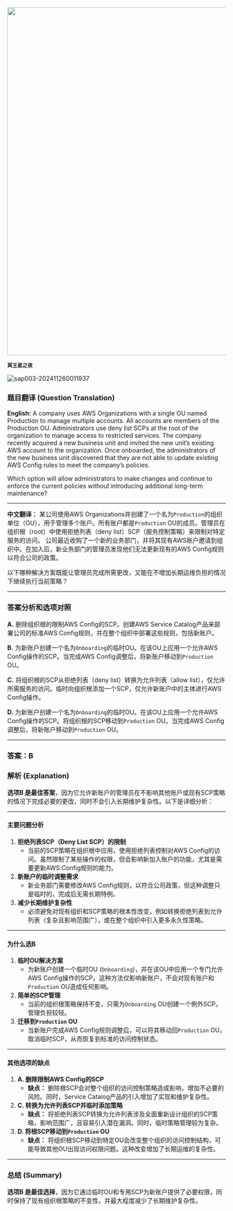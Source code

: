 <img src="https://www.bjp.org.cn/upload/image/2024/11/15/1731654863671075220.jpg" width="800" />  

<small>**冥王星之夜**</small>  



![sap003-202411260011937](https://aea62e6.webp.li/2024/11/sap003-202411260011937.png)



### 题目翻译 (Question Translation)

**English:**
 A company uses AWS Organizations with a single OU named Production to manage multiple accounts. All accounts are members of the Production OU. Administrators use deny list SCPs at the root of the organization to manage access to restricted services.
 The company recently acquired a new business unit and invited the new unit’s existing AWS account to the organization. Once onboarded, the administrators of the new business unit discovered that they are not able to update existing AWS Config rules to meet the company’s policies.

Which option will allow administrators to make changes and continue to enforce the current policies without introducing additional long-term maintenance?

------

**中文翻译：**
 某公司使用AWS Organizations并创建了一个名为`Production`的组织单位（OU），用于管理多个账户。所有账户都是`Production` OU的成员。管理员在组织根（root）中使用拒绝列表（deny list）SCP（服务控制策略）来限制对特定服务的访问。
 公司最近收购了一个新的业务部门，并将其现有AWS账户邀请到组织中。在加入后，新业务部门的管理员发现他们无法更新现有的AWS Config规则以符合公司的政策。

以下哪种解决方案既能让管理员完成所需更改，又能在不增加长期运维负担的情况下继续执行当前策略？

------

### 答案分析和选项对照

**A.**
 删除组织根的限制AWS Config的SCP。创建AWS Service Catalog产品来部署公司的标准AWS Config规则，并在整个组织中部署这些规则，包括新账户。

**B.**
 为新账户创建一个名为`Onboarding`的临时OU。在该OU上应用一个允许AWS Config操作的SCP。当完成AWS Config调整后，将新账户移动到`Production` OU。

**C.**
 将组织根的SCP从拒绝列表（deny list）转换为允许列表（allow list），仅允许所需服务的访问。临时向组织根添加一个SCP，仅允许新账户中的主体进行AWS Config操作。

**D.**
 为新账户创建一个名为`Onboarding`的临时OU。在该OU上应用一个允许AWS Config操作的SCP。将组织根的SCP移动到`Production` OU。当完成AWS Config调整后，将新账户移动到`Production` OU。

------

### 答案：**B**

### 解析 (Explanation)

**选项B 是最佳答案**，因为它允许新账户的管理员在不影响其他账户或现有SCP策略的情况下完成必要的更改，同时不会引入长期维护复杂性。以下是详细分析：

------

#### **主要问题分析**

1. **拒绝列表SCP（Deny List SCP）的限制**
    - 当前的SCP策略在组织根中应用，使用拒绝列表控制对AWS Config的访问。虽然限制了某些操作的权限，但会影响新加入账户的功能，尤其是需要更新AWS Config规则的能力。
2. **新账户的临时调整需求**
    - 新业务部门需要修改AWS Config规则，以符合公司政策，但这种调整只是临时的，完成后无需长期特例。
3. **减少长期维护复杂性**
    - 必须避免对现有组织和SCP策略的根本性改变，例如转换拒绝列表到允许列表（复杂且影响范围广），或在整个组织中引入更多永久性策略。

------

#### **为什么选B**

1. **临时OU解决方案**
    - 为新账户创建一个临时OU (`Onboarding`)，并在该OU中应用一个专门允许AWS Config操作的SCP。这种方法仅影响新账户，不会对现有账户和`Production` OU造成任何影响。
2. **简单的SCP管理**
    - 当前的组织根策略保持不变，只需为`Onboarding` OU创建一个例外SCP，管理负担较轻。
3. **迁移到`Production` OU**
    - 当新账户完成AWS Config规则调整后，可以将其移动回`Production` OU，取消临时SCP，从而恢复到标准的访问控制状态。

------

#### **其他选项的缺点**

1. **A. 删除限制AWS Config的SCP**
    - **缺点：** 删除根SCP会对整个组织的访问控制策略造成影响，增加不必要的风险。同时，Service Catalog产品的引入增加了实现和维护复杂性。
2. **C. 转换为允许列表SCP并临时添加策略**
    - **缺点：** 将拒绝列表SCP转换为允许列表涉及全面重新设计组织的SCP策略，影响范围广，且容易引入潜在漏洞。同时，临时策略管理较为复杂。
3. **D. 将根SCP移动到`Production` OU**
    - **缺点：** 将组织根SCP移动到特定OU会改变整个组织的访问控制结构，可能导致其他OU出现访问权限问题。这种改变增加了长期运维的复杂性。

------

### 总结 (Summary)

**选项B 是最佳选择**，因为它通过临时OU和专用SCP为新账户提供了必要权限，同时保持了现有组织根策略的不变性，并最大程度减少了长期维护复杂性。